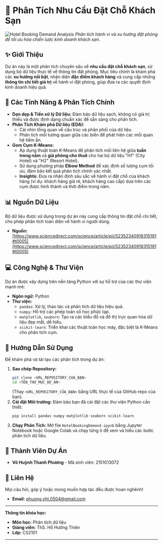 # 🏨 Phân Tích Nhu Cầu Đặt Chỗ Khách Sạn

![Hotel Booking Demand Analysis](https://img.freepik.com/free-vector/hotel-building-city-urban-architecture-skyline_107791-10115.jpg?w=1380&t=st=1708892400~exp=1708893000~hmac=6b9b8b8b8b8b8b8b8b8b8b8b8b8b8b8b8b8b8b8b8b8b8b8b8b8b8b8b8b8b8b8b)
_Phân tích hành vi và xu hướng đặt phòng để tối ưu hóa chiến lược kinh doanh khách sạn._

## ✨ Giới Thiệu

Dự án này là một phân tích chuyên sâu về **nhu cầu đặt chỗ khách sạn**, sử dụng bộ dữ liệu thực tế về thông tin đặt phòng. Mục tiêu chính là khám phá các **xu hướng nổi bật**, nhận diện **đặc điểm khách hàng** và cung cấp những **thông tin chi tiết giá trị** về hành vi đặt phòng, giúp đưa ra các quyết định kinh doanh hiệu quả.

## 🚀 Các Tính Năng & Phân Tích Chính

* **Dọn dẹp & Tiền xử lý Dữ liệu:** Đảm bảo dữ liệu sạch, không có giá trị thiếu và được định dạng chuẩn xác để sẵn sàng cho phân tích.
* **Phân Tích Khám phá Dữ liệu (EDA):**
    * Cái nhìn tổng quan về cấu trúc và phân phối của dữ liệu.
    * Phân tích mối tương quan giữa các biến để phát hiện các mối quan hệ tiềm ẩn.
* **Gom Cụm K-Means:**
    * Áp dụng thuật toán K-Means để phân tích mối liên hệ giữa **tuần trong năm** và **giá phòng cho thuê** cho hai bộ dữ liệu "H1" (City Hotel) và "H2" (Resort Hotel).
    * Sử dụng phương pháp **Elbow Method** để xác định số lượng cụm tối ưu, đảm bảo kết quả phân tích chính xác nhất.
    * **Insights:** Đưa ra nhận định sâu sắc về hành vi đặt chỗ của khách hàng (ví dụ: khách hàng giá rẻ, khách hàng cao cấp) dựa trên các cụm được hình thành và thời điểm trong năm.

## 📊 Nguồn Dữ Liệu

Bộ dữ liệu được sử dụng trong dự án này cung cấp thông tin đặt chỗ chi tiết, cho phép phân tích toàn diện về hành vi người dùng.

* **Nguồn:** [https://www.sciencedirect.com/science/article/pii/S2352340918315191#t0005](https://www.sciencedirect.com/science/article/pii/S2352340918315191#t0005)

## 💻 Công Nghệ & Thư Viện

Dự án được xây dựng trên nền tảng Python với sự hỗ trợ của các thư viện mạnh mẽ:

* **Ngôn ngữ:** Python
* **Thư viện:**
    * `pandas`: Xử lý, thao tác và phân tích dữ liệu hiệu quả.
    * `numpy`: Hỗ trợ các phép toán số học phức tạp.
    * `matplotlib`, `seaborn`: Tạo ra các biểu đồ và đồ thị trực quan hóa dữ liệu đẹp mắt, dễ hiểu.
    * `scikit-learn`: Triển khai các thuật toán học máy, đặc biệt là K-Means cho phân tích cụm.

## 🚀 Hướng Dẫn Sử Dụng

Để khám phá và tái tạo các phân tích trong dự án:

1.  **Sao chép Repository:**
    ```bash
    git clone <URL_REPOSITORY_CỦA_BẠN>
    cd <TÊN_THƯ_MỤC_DỰ_ÁN>
    ```
    (Thay `<URL_REPOSITORY_CỦA_BẠN>` bằng URL thực tế của GitHub repo của bạn).
2.  **Cài đặt Môi trường:**
    Đảm bảo bạn đã cài đặt các thư viện Python cần thiết:
    ```bash
    pip install pandas numpy matplotlib seaborn scikit-learn
    ```
3.  **Chạy Phân Tích:**
    Mở file `HotelBookingDemand.ipynb` bằng Jupyter Notebook hoặc Google Colab và chạy từng ô để xem và hiểu các bước phân tích dữ liệu.

## 👤 Thành Viên Dự Án

* **Võ Huỳnh Thanh Phương** - Mã sinh viên: 2151013072

## 📧 Liên Hệ

Mọi câu hỏi, góp ý hoặc mong muốn hợp tác đều được hoan nghênh!

* **Email:** [phuong.vht.0504@gmail.com](mailto:phuong.vht.0504@gmail.com)

---

**Thông tin khóa học:**

* **Môn học:** Phân tích dữ liệu
* **Giảng viên:** ThS. Hồ Hướng Thiên
* **Lớp:** CS2101

---
